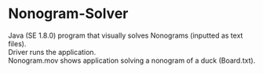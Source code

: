 # Nonogram-Solver
Java (SE 1.8.0) program that visually solves Nonograms (inputted as text files).  
Driver runs the application.  
Nonogram.mov shows application solving a nonogram of a duck (Board.txt).  

